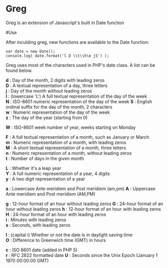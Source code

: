 Greg
====

Greg is an extension of Javascript's built in Date function

#Use

After inculding greg, new functions are available to the Date function:

    var date = new Date();
    console.log( date.format('l D \\t\\h\e jS') ); 

Greg uses most of the characters used in PHP's date class. A list can be found below.

**d** :		Day of the month, 2 digits with leading zeros	
**D** :		A textual representation of a day, three letters	
**j** :		Day of the month without leading zeros	
**l** :		(lowercase 'L')	A full textual representation of the day of the week	
**N** :		ISO-8601 numeric representation of the day of the week
**S** :		English ordinal suffix for the day of the month, 2 characters	
**w** :		Numeric representation of the day of the week	
**z** :		The day of the year (starting from 0)	

**W** :		ISO-8601 week number of year, weeks starting on Monday

**F** :		A full textual representation of a month, such as January or March	
**m** :		Numeric representation of a month, with leading zeros	
**M** :		A short textual representation of a month, three letters	
**n** :		Numeric representation of a month, without leading zeros	
**t** :		Number of days in the given month	

**L** :		Whether it's a leap year	
**Y** :		A full numeric representation of a year, 4 digits	
**y** :		A two digit representation of a year	

**a** :		Lowercase Ante meridiem and Post meridiem (am,pm)
**A** :		Uppercase Ante meridiem and Post meridiem (AM,PM)

**g** :		12-hour format of an hour without leading zeros	
**G** :		24-hour format of an hour without leading zeros	
**h** :		12-hour format of an hour with leading zeros	
**H** :		24-hour format of an hour with leading zeros	
**i** :		Minutes with leading zeros	
**s** :		Seconds, with leading zeros	

**I** : 		(capital i)	Whether or not the date is in daylight saving time	
**O** :		Difference to Greenwich time (GMT) in hours	

**c** :		ISO 8601 date (added in PHP 5)	
**r** :		RFC 2822 formatted date
**U** :		Seconds since the Unix Epoch (January 1 1970 00:00:00 GMT)
